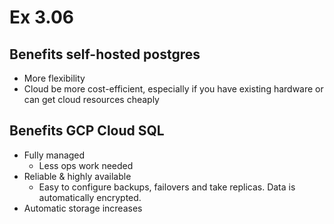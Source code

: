 # Ex 3.06

## Benefits self-hosted postgres

* More flexibility
* Cloud be more cost-efficient, especially if you have existing hardware or can get cloud resources cheaply

## Benefits GCP Cloud SQL

* Fully managed
  * Less ops work needed
* Reliable & highly available
  * Easy to configure backups, failovers and take replicas. Data is automatically encrypted.
* Automatic storage increases

